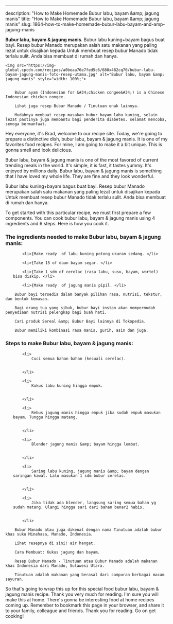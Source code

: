 ---
description: "How to Make Homemade Bubur labu, bayam &amp;amp; jagung manis"
title: "How to Make Homemade Bubur labu, bayam &amp;amp; jagung manis"
slug: 1864-how-to-make-homemade-bubur-labu-bayam-and-amp-jagung-manis

<p>
	<strong>Bubur labu, bayam &amp; jagung manis</strong>. 
	Bubur labu kuning+bayam bagus buat bayi. Resep bubur Manado merupakan salah satu makanan yang paling lezat untuk disajikan kepada Untuk membuat resep bubur Manado tidak terlalu sulit. Anda bisa membuat di rumah dan hanya.
</p>
<p>
	
	<img src="https://img-global.cpcdn.com/recipes/a0beaa76e7fed5c6/680x482cq70/bubur-labu-bayam-jagung-manis-foto-resep-utama.jpg" alt="Bubur labu, bayam &amp; jagung manis" style="width: 100%;">
	
	
		Bubur ayam (Indonesian for &#34;chicken congee&#34;) is a Chinese Indonesian chicken congee.
	
		Lihat juga resep Bubur Manado / Tinutuan enak lainnya.
	
		Mudahnya membuat resep masakan bubur bayam labu kuning, selain lezat pastinya juga membantu bagi penderita diabetes. selamat mencoba, semoga bermanfaat.
	
</p>
<p>
	Hey everyone, it's Brad, welcome to our recipe site. Today, we're going to prepare a distinctive dish, bubur labu, bayam &amp; jagung manis. It is one of my favorites food recipes. For mine, I am going to make it a bit unique. This is gonna smell and look delicious.
</p>
	
<p>
	Bubur labu, bayam &amp; jagung manis is one of the most favored of current trending meals in the world. It's simple, it is fast, it tastes yummy. It's enjoyed by millions daily. Bubur labu, bayam &amp; jagung manis is something that I have loved my whole life. They are fine and they look wonderful.
</p>
<p>
	Bubur labu kuning+bayam bagus buat bayi. Resep bubur Manado merupakan salah satu makanan yang paling lezat untuk disajikan kepada Untuk membuat resep bubur Manado tidak terlalu sulit. Anda bisa membuat di rumah dan hanya.
</p>

<p>
To get started with this particular recipe, we must first prepare a few components. You can cook bubur labu, bayam &amp; jagung manis using 4 ingredients and 6 steps. Here is how you cook it.
</p>

<h3>The ingredients needed to make Bubur labu, bayam &amp; jagung manis:</h3>

<ol>
	
		<li>{Make ready  of labu kuning potong ukuran sedang. </li>
	
		<li>{Take 15 of daun bayam segar. </li>
	
		<li>{Take 1 sdm of cerelac (rasa labu, susu, bayam, wortel) bisa diskip. </li>
	
		<li>{Make ready  of jagung manis pipil. </li>
	
</ol>
<p>
	
		Bubur bayi tersedia dalam banyak pilihan rasa, nutrisi, tekstur, dan bentuk kemasan.
	
		Bagi orang tua yang sibuk, bubur bayi instan akan mempermudah penyediaan nutrisi pelengkap bagi buah hati.
	
		Cari produk Sereal &amp; Bubur Bayi lainnya di Tokopedia.
	
		Bubur memiliki kombinasi rasa manis, gurih, asin dan juga.
	
</p>

<h3>Steps to make Bubur labu, bayam &amp; jagung manis:</h3>

<ol>
	
		<li>
			Cuci semua bahan bahan (kecuali cerelac).
			
			
		</li>
	
		<li>
			Kukus labu kuning hingga empuk.
			
			
		</li>
	
		<li>
			Rebus jagung manis hingga empuk jika sudah empuk masukan bayam. Tunggu hingga matang.
			
			
		</li>
	
		<li>
			Blender jagung manis &amp; bayam hingga lembut.
			
			
		</li>
	
		<li>
			Saring labu kuning, jagung manis &amp; bayam dengan saringan kawat. Lalu masukan 1 sdm bubur cerelac.
			
			
		</li>
	
		<li>
			Jika tidak ada blender, langsung saring semua bahan yg sudah matang. Ulangi hingga sari dari bahan benar2 habis.
			
			
		</li>
	
</ol>

<p>
	
		Bubur Manado atau juga dikenal dengan nama Tinutuan adalah bubur khas suku Minahasa, Manado, Indonesia.
	
		Lihat resepnya di sini! air hangat.
	
		Cara Membuat: Kukus jagung dan bayam.
	
		Resep Bubur Manado - Tinutuan atau Bubur Manado adalah makanan khas Indonesia dari Manado, Sulawesi Utara.
	
		Tinutuan adalah makanan yang berasal dari campuran berbagai macam sayuran.
	
</p>

<p>
	So that's going to wrap this up for this special food bubur labu, bayam &amp; jagung manis recipe. Thank you very much for reading. I'm sure you will make this at home. There's gonna be interesting food at home recipes coming up. Remember to bookmark this page in your browser, and share it to your family, colleague and friends. Thank you for reading. Go on get cooking!
</p>
